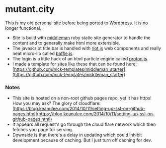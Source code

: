 # mutant.city
This is my old personal site before being ported to Wordpress. It is no longer functional.

* Site is build with [middleman](https://middlemanapp.com/) ruby static site generator to handle the content and to generally make html more extensible.
* The javascript title bar is handled with [riot.js](http://riotjs.com/) web components and really neat micro-lib called [baffle.js](https://camwiegert.github.io/baffle/).
* The login is a little hack of an html particle engine called [proton.js](http://a-jie.github.io/Proton/).
* I made a template for sites like these that can be found here: [https://github.com/nick-templates/middleman_starter](https://github.com/nick-templates/middleman_starter) 

###  Notes
* This site is hosted on a non-root github pages repo, yet it has https! How you may ask?  The glory of cloudflare: [https://blog.keanulee.com/2014/10/11/setting-up-ssl-on-github-pages.html](https://blog.keanulee.com/2014/10/11/setting-up-ssl-on-github-pages.html)
* It appears all request's go through the cloud flare network which then fetches you page for serving.
* Downside is that there's a delay in updating which could inhibit development because of caching.  But I just turn off caching for dev.
